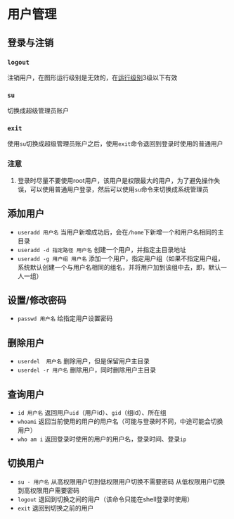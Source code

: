 # 用户管理

## 登录与注销

### `logout`

注销用户，在图形运行级别是无效的，在[运行级别](./系统运行级别.md)3级以下有效

### `su`

切换成超级管理员账户

### `exit`

使用`su`切换成超级管理员账户之后，使用`exit`命令退回到登录时使用的普通用户

### 注意

1. 登录时尽量不要使用root用户，该用户是权限最大的用户，为了避免操作失误，可以使用普通用户登录，然后可以使用`su`命令来切换成系统管理员



## 添加用户

- `useradd 用户名`
  当用户新增成功后，会在`/home`下新增一个和用户名相同的主目录
- `useradd -d 指定路径 用户名`
  创建一个用户，并指定主目录地址
- `useradd -g 用户组 用户名`
  添加一个用户，指定用户组（如果不指定用户组，系统默认创建一个与用户名相同的组名，并将用户加到该组中去，即，默认一人一组）

## 设置/修改密码

- `passwd 用户名`
  给指定用户设置密码

## 删除用户

- `userdel  用户名`
  删除用户，但是保留用户主目录
- `userdel -r 用户名`
  删除用户，同时删除用户主目录

## 查询用户

- `id 用户名`
  返回用户`uid`（用户id）、`gid`（组id）、所在组
- `whoami`
  返回当前使用的用户的用户名（可能与登录时不同，中途可能会切换用户）
- `who am i`
  返回登录时使用的用户的用户名，登录时间、登录`ip`

## 切换用户

- `su - 用户名`
  从高权限用户切到低权限用户切换不需要密码
  从低权限用户切换到高权限用户需要密码
- `logout`
  退回到切换之间的用户（该命令只能在shell登录时使用）
- `exit`
  退回到切换之前的用户

